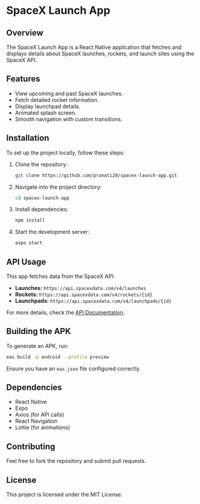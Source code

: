 # SpaceX Launch App

## Overview

The SpaceX Launch App is a React Native application that fetches and displays details about SpaceX launches, rockets, and launch sites using the SpaceX API.

## Features
- View upcoming and past SpaceX launches.
- Fetch detailed rocket information.
- Display launchpad details.
- Animated splash screen.
- Smooth navigation with custom transitions.

## Installation

To set up the project locally, follow these steps:

1. Clone the repository:
   ```sh
   git clone https://github.com/pranati20/spacex-launch-app.git
   ```

2. Navigate into the project directory:
   ```sh
   cd spacex-launch-app
   ```

3. Install dependencies:
   ```sh
   npm install
   ```

4. Start the development server:
   ```sh
   expo start
   ```

## API Usage

This app fetches data from the SpaceX API:
- **Launches:** `https://api.spacexdata.com/v4/launches`
- **Rockets:** `https://api.spacexdata.com/v4/rockets/{id}`
- **Launchpads:** `https://api.spacexdata.com/v4/launchpads/{id}`

For more details, check the [API Documentation](./Api%20Documentation.md).

## Building the APK

To generate an APK, run:
```sh
eas build -p android --profile preview
```

Ensure you have an `eas.json` file configured correctly.

## Dependencies
- React Native
- Expo
- Axios (for API calls)
- React Navigation
- Lottie (for animations)

## Contributing

Feel free to fork the repository and submit pull requests.

## License
This project is licensed under the MIT License.

